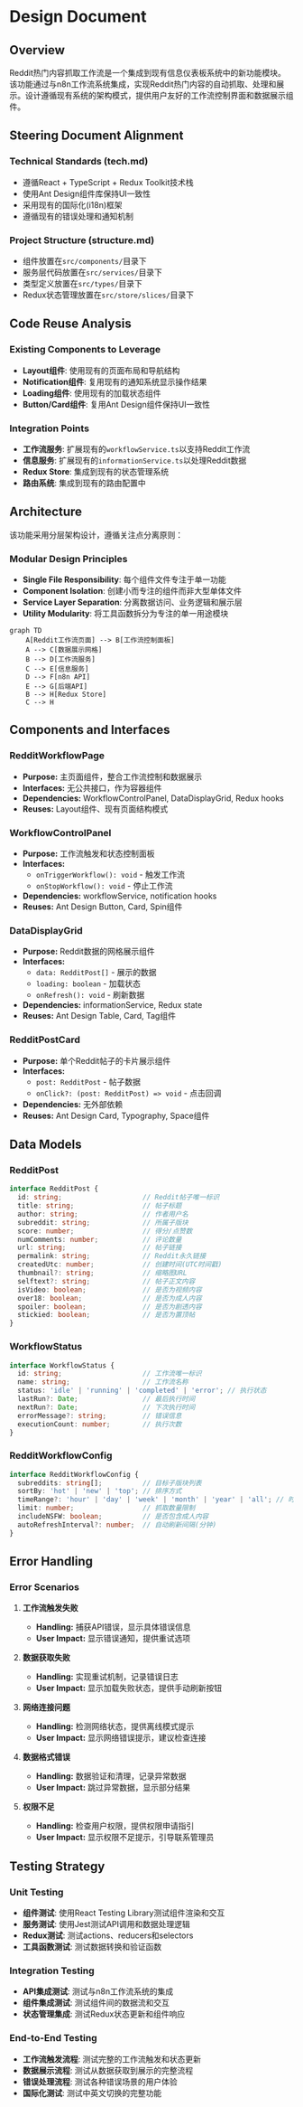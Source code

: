 # Design Document

## Overview

Reddit热门内容抓取工作流是一个集成到现有信息仪表板系统中的新功能模块。该功能通过与n8n工作流系统集成，实现Reddit热门内容的自动抓取、处理和展示。设计遵循现有系统的架构模式，提供用户友好的工作流控制界面和数据展示组件。

## Steering Document Alignment

### Technical Standards (tech.md)
- 遵循React + TypeScript + Redux Toolkit技术栈
- 使用Ant Design组件库保持UI一致性
- 采用现有的国际化(i18n)框架
- 遵循现有的错误处理和通知机制

### Project Structure (structure.md)
- 组件放置在`src/components/`目录下
- 服务层代码放置在`src/services/`目录下
- 类型定义放置在`src/types/`目录下
- Redux状态管理放置在`src/store/slices/`目录下

## Code Reuse Analysis

### Existing Components to Leverage
- **Layout组件**: 使用现有的页面布局和导航结构
- **Notification组件**: 复用现有的通知系统显示操作结果
- **Loading组件**: 使用现有的加载状态组件
- **Button/Card组件**: 复用Ant Design组件保持UI一致性

### Integration Points
- **工作流服务**: 扩展现有的`workflowService.ts`以支持Reddit工作流
- **信息服务**: 扩展现有的`informationService.ts`以处理Reddit数据
- **Redux Store**: 集成到现有的状态管理系统
- **路由系统**: 集成到现有的路由配置中

## Architecture

该功能采用分层架构设计，遵循关注点分离原则：

### Modular Design Principles
- **Single File Responsibility**: 每个组件文件专注于单一功能
- **Component Isolation**: 创建小而专注的组件而非大型单体文件
- **Service Layer Separation**: 分离数据访问、业务逻辑和展示层
- **Utility Modularity**: 将工具函数拆分为专注的单一用途模块

```mermaid
graph TD
    A[Reddit工作流页面] --> B[工作流控制面板]
    A --> C[数据展示网格]
    B --> D[工作流服务]
    C --> E[信息服务]
    D --> F[n8n API]
    E --> G[后端API]
    B --> H[Redux Store]
    C --> H
```

## Components and Interfaces

### RedditWorkflowPage
- **Purpose:** 主页面组件，整合工作流控制和数据展示
- **Interfaces:** 无公共接口，作为容器组件
- **Dependencies:** WorkflowControlPanel, DataDisplayGrid, Redux hooks
- **Reuses:** Layout组件、现有页面结构模式

### WorkflowControlPanel
- **Purpose:** 工作流触发和状态控制面板
- **Interfaces:** 
  - `onTriggerWorkflow(): void` - 触发工作流
  - `onStopWorkflow(): void` - 停止工作流
- **Dependencies:** workflowService, notification hooks
- **Reuses:** Ant Design Button, Card, Spin组件

### DataDisplayGrid
- **Purpose:** Reddit数据的网格展示组件
- **Interfaces:**
  - `data: RedditPost[]` - 展示的数据
  - `loading: boolean` - 加载状态
  - `onRefresh(): void` - 刷新数据
- **Dependencies:** informationService, Redux state
- **Reuses:** Ant Design Table, Card, Tag组件

### RedditPostCard
- **Purpose:** 单个Reddit帖子的卡片展示组件
- **Interfaces:**
  - `post: RedditPost` - 帖子数据
  - `onClick?: (post: RedditPost) => void` - 点击回调
- **Dependencies:** 无外部依赖
- **Reuses:** Ant Design Card, Typography, Space组件

## Data Models

### RedditPost
```typescript
interface RedditPost {
  id: string;                    // Reddit帖子唯一标识
  title: string;                 // 帖子标题
  author: string;                // 作者用户名
  subreddit: string;             // 所属子版块
  score: number;                 // 得分/点赞数
  numComments: number;           // 评论数量
  url: string;                   // 帖子链接
  permalink: string;             // Reddit永久链接
  createdUtc: number;            // 创建时间(UTC时间戳)
  thumbnail?: string;            // 缩略图URL
  selftext?: string;             // 帖子正文内容
  isVideo: boolean;              // 是否为视频内容
  over18: boolean;               // 是否为成人内容
  spoiler: boolean;              // 是否为剧透内容
  stickied: boolean;             // 是否为置顶帖
}
```

### WorkflowStatus
```typescript
interface WorkflowStatus {
  id: string;                    // 工作流唯一标识
  name: string;                  // 工作流名称
  status: 'idle' | 'running' | 'completed' | 'error'; // 执行状态
  lastRun?: Date;                // 最后执行时间
  nextRun?: Date;                // 下次执行时间
  errorMessage?: string;         // 错误信息
  executionCount: number;        // 执行次数
}
```

### RedditWorkflowConfig
```typescript
interface RedditWorkflowConfig {
  subreddits: string[];          // 目标子版块列表
  sortBy: 'hot' | 'new' | 'top'; // 排序方式
  timeRange?: 'hour' | 'day' | 'week' | 'month' | 'year' | 'all'; // 时间范围
  limit: number;                 // 抓取数量限制
  includeNSFW: boolean;          // 是否包含成人内容
  autoRefreshInterval?: number;  // 自动刷新间隔(分钟)
}
```

## Error Handling

### Error Scenarios
1. **工作流触发失败**
   - **Handling:** 捕获API错误，显示具体错误信息
   - **User Impact:** 显示错误通知，提供重试选项

2. **数据获取失败**
   - **Handling:** 实现重试机制，记录错误日志
   - **User Impact:** 显示加载失败状态，提供手动刷新按钮

3. **网络连接问题**
   - **Handling:** 检测网络状态，提供离线模式提示
   - **User Impact:** 显示网络错误提示，建议检查连接

4. **数据格式错误**
   - **Handling:** 数据验证和清理，记录异常数据
   - **User Impact:** 跳过异常数据，显示部分结果

5. **权限不足**
   - **Handling:** 检查用户权限，提供权限申请指引
   - **User Impact:** 显示权限不足提示，引导联系管理员

## Testing Strategy

### Unit Testing
- **组件测试**: 使用React Testing Library测试组件渲染和交互
- **服务测试**: 使用Jest测试API调用和数据处理逻辑
- **Redux测试**: 测试actions、reducers和selectors
- **工具函数测试**: 测试数据转换和验证函数

### Integration Testing
- **API集成测试**: 测试与n8n工作流系统的集成
- **组件集成测试**: 测试组件间的数据流和交互
- **状态管理集成**: 测试Redux状态更新和组件响应

### End-to-End Testing
- **工作流触发流程**: 测试完整的工作流触发和状态更新
- **数据展示流程**: 测试从数据获取到展示的完整流程
- **错误处理流程**: 测试各种错误场景的用户体验
- **国际化测试**: 测试中英文切换的完整功能